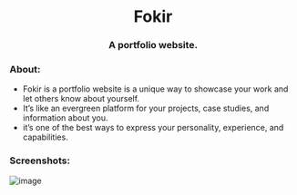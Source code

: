 <div align="center">
<h1>Fokir</h1>


### A portfolio website.

</div>
<h3>About:</h3>
<ul>
    <li>Fokir is a portfolio website is a unique way to showcase your work and let others know about yourself. </li>
    <li>It’s like an evergreen platform for your projects, case studies, and information about you.</li>
     <li>    it’s one of the best ways to express your personality, experience, and capabilities.</li>
</ul>
    


<h3>Screenshots:</h3>

![image](https://i.imgur.com/J8DNTlN.png)
